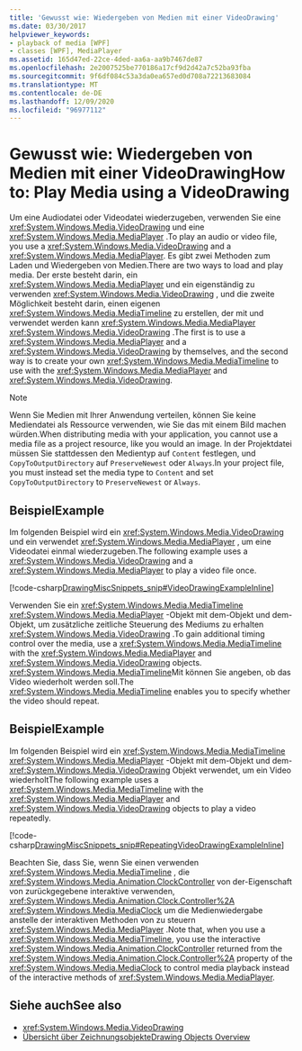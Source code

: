 ```yaml
---
title: 'Gewusst wie: Wiedergeben von Medien mit einer VideoDrawing'
ms.date: 03/30/2017
helpviewer_keywords:
- playback of media [WPF]
- classes [WPF], MediaPlayer
ms.assetid: 165d47ed-22ce-4ded-aa6a-aa9b7467de87
ms.openlocfilehash: 2e2007525be770186a17cf9d2d42a7c52ba93fba
ms.sourcegitcommit: 9f6df084c53a3da0ea657ed0d708a72213683084
ms.translationtype: MT
ms.contentlocale: de-DE
ms.lasthandoff: 12/09/2020
ms.locfileid: "96977112"
---
```

# <a name="how-to-play-media-using-a-videodrawing"></a><span data-ttu-id="f7fc5-102">Gewusst wie: Wiedergeben von Medien mit einer VideoDrawing</span><span class="sxs-lookup"><span data-stu-id="f7fc5-102">How to: Play Media using a VideoDrawing</span></span>
<span data-ttu-id="f7fc5-103">Um eine Audiodatei oder Videodatei wiederzugeben, verwenden Sie eine <xref:System.Windows.Media.VideoDrawing> und eine <xref:System.Windows.Media.MediaPlayer> .</span><span class="sxs-lookup"><span data-stu-id="f7fc5-103">To play an audio or video file, you use a <xref:System.Windows.Media.VideoDrawing> and a <xref:System.Windows.Media.MediaPlayer>.</span></span> <span data-ttu-id="f7fc5-104">Es gibt zwei Methoden zum Laden und Wiedergeben von Medien.</span><span class="sxs-lookup"><span data-stu-id="f7fc5-104">There are two ways to load and play media.</span></span> <span data-ttu-id="f7fc5-105">Der erste besteht darin, ein <xref:System.Windows.Media.MediaPlayer> und ein eigenständig zu verwenden <xref:System.Windows.Media.VideoDrawing> , und die zweite Möglichkeit besteht darin, einen eigenen <xref:System.Windows.Media.MediaTimeline> zu erstellen, der mit und verwendet werden kann <xref:System.Windows.Media.MediaPlayer> <xref:System.Windows.Media.VideoDrawing> .</span><span class="sxs-lookup"><span data-stu-id="f7fc5-105">The first is to use a <xref:System.Windows.Media.MediaPlayer> and a <xref:System.Windows.Media.VideoDrawing> by themselves, and the second way is to create your own <xref:System.Windows.Media.MediaTimeline> to use with the <xref:System.Windows.Media.MediaPlayer> and <xref:System.Windows.Media.VideoDrawing>.</span></span>  
  
> [!NOTE]
> <span data-ttu-id="f7fc5-106">Wenn Sie Medien mit Ihrer Anwendung verteilen, können Sie keine Mediendatei als Ressource verwenden, wie Sie das mit einem Bild machen würden.</span><span class="sxs-lookup"><span data-stu-id="f7fc5-106">When distributing media with your application, you cannot use a media file as a project resource, like you would an image.</span></span> <span data-ttu-id="f7fc5-107">In der Projektdatei müssen Sie stattdessen den Medientyp auf `Content` festlegen, und `CopyToOutputDirectory` auf `PreserveNewest` oder `Always`.</span><span class="sxs-lookup"><span data-stu-id="f7fc5-107">In your project file, you must instead set the media type to `Content` and set `CopyToOutputDirectory` to `PreserveNewest` or `Always`.</span></span>  
  
## <a name="example"></a><span data-ttu-id="f7fc5-108">Beispiel</span><span class="sxs-lookup"><span data-stu-id="f7fc5-108">Example</span></span>  
 <span data-ttu-id="f7fc5-109">Im folgenden Beispiel wird ein <xref:System.Windows.Media.VideoDrawing> und ein verwendet <xref:System.Windows.Media.MediaPlayer> , um eine Videodatei einmal wiederzugeben.</span><span class="sxs-lookup"><span data-stu-id="f7fc5-109">The following example uses a <xref:System.Windows.Media.VideoDrawing> and a <xref:System.Windows.Media.MediaPlayer> to play a video file once.</span></span>  
  
 [!code-csharp[DrawingMiscSnippets_snip#VideoDrawingExampleInline](~/samples/snippets/csharp/VS_Snippets_Wpf/DrawingMiscSnippets_snip/CSharp/VideoDrawingExample.cs#videodrawingexampleinline)]  
  
 <span data-ttu-id="f7fc5-110">Verwenden Sie ein <xref:System.Windows.Media.MediaTimeline> <xref:System.Windows.Media.MediaPlayer> -Objekt mit dem-Objekt und dem-Objekt, um zusätzliche zeitliche Steuerung des Mediums zu erhalten <xref:System.Windows.Media.VideoDrawing> .</span><span class="sxs-lookup"><span data-stu-id="f7fc5-110">To gain additional timing control over the media, use a <xref:System.Windows.Media.MediaTimeline> with the <xref:System.Windows.Media.MediaPlayer> and <xref:System.Windows.Media.VideoDrawing> objects.</span></span> <span data-ttu-id="f7fc5-111"><xref:System.Windows.Media.MediaTimeline>Mit können Sie angeben, ob das Video wiederholt werden soll.</span><span class="sxs-lookup"><span data-stu-id="f7fc5-111">The <xref:System.Windows.Media.MediaTimeline> enables you to specify whether the video should repeat.</span></span>  
  
## <a name="example"></a><span data-ttu-id="f7fc5-112">Beispiel</span><span class="sxs-lookup"><span data-stu-id="f7fc5-112">Example</span></span>  
 <span data-ttu-id="f7fc5-113">Im folgenden Beispiel wird ein <xref:System.Windows.Media.MediaTimeline> <xref:System.Windows.Media.MediaPlayer> -Objekt mit dem-Objekt und dem- <xref:System.Windows.Media.VideoDrawing> Objekt verwendet, um ein Video wiederholt</span><span class="sxs-lookup"><span data-stu-id="f7fc5-113">The following example uses a <xref:System.Windows.Media.MediaTimeline> with the <xref:System.Windows.Media.MediaPlayer> and <xref:System.Windows.Media.VideoDrawing> objects to play a video repeatedly.</span></span>  
  
 [!code-csharp[DrawingMiscSnippets_snip#RepeatingVideoDrawingExampleInline](~/samples/snippets/csharp/VS_Snippets_Wpf/DrawingMiscSnippets_snip/CSharp/VideoDrawingExample.cs#repeatingvideodrawingexampleinline)]  
  
 <span data-ttu-id="f7fc5-114">Beachten Sie, dass Sie, wenn Sie einen verwenden <xref:System.Windows.Media.MediaTimeline> , die <xref:System.Windows.Media.Animation.ClockController> von der-Eigenschaft von zurückgegebene interaktive verwenden, <xref:System.Windows.Media.Animation.Clock.Controller%2A> <xref:System.Windows.Media.MediaClock> um die Medienwiedergabe anstelle der interaktiven Methoden von zu steuern <xref:System.Windows.Media.MediaPlayer> .</span><span class="sxs-lookup"><span data-stu-id="f7fc5-114">Note that, when you use a <xref:System.Windows.Media.MediaTimeline>, you use the interactive <xref:System.Windows.Media.Animation.ClockController> returned from the <xref:System.Windows.Media.Animation.Clock.Controller%2A> property of the <xref:System.Windows.Media.MediaClock> to control media playback instead of the interactive methods of <xref:System.Windows.Media.MediaPlayer>.</span></span>  
  
## <a name="see-also"></a><span data-ttu-id="f7fc5-115">Siehe auch</span><span class="sxs-lookup"><span data-stu-id="f7fc5-115">See also</span></span>

- <xref:System.Windows.Media.VideoDrawing>
- [<span data-ttu-id="f7fc5-116">Übersicht über Zeichnungsobjekte</span><span class="sxs-lookup"><span data-stu-id="f7fc5-116">Drawing Objects Overview</span></span>](drawing-objects-overview.md)
